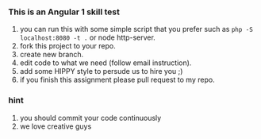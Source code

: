 ### This is an Angular 1 skill test

1. you can run this with some simple script that you prefer such as `php -S localhost:8080 -t .` or node http-server.
2. fork this project to your repo.
3. create new branch.
4. edit code to what we need (follow email instruction).
5. add some HIPPY style to persude us to hire you ;)
6. if you finish this assignment please pull request to my repo.

### hint
1. you should commit your code continuously
2. we love creative guys
